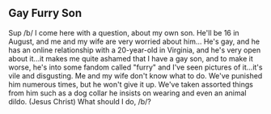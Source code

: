 ## Gay Furry Son ##

Sup /b/
I come here with a question, about my own son. He'll be 16 in August, and me and my wife are very worried about him...
He's gay, and he has an online relationship with a 20-year-old in Virginia, and he's very open about it...it makes me quite ashamed that I have a gay son, and to make it worse, he's into some fandom called "furry" and I've seen pictures of it...it's vile and disgusting.
Me and my wife don't know what to do. We've punished him numerous times, but he won't give it up. We've taken assorted things from him such as a dog collar he insists on wearing and even an animal dildo. (Jesus Christ)
What should I do, /b/?